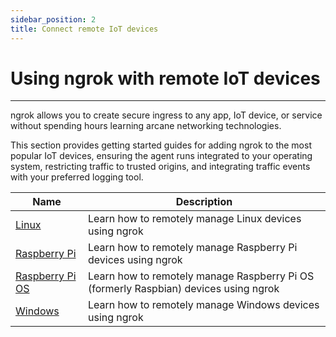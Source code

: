 ```yaml
---
sidebar_position: 2
title: Connect remote IoT devices
---
```


# Using ngrok with remote IoT devices

---

ngrok allows you to create secure ingress to any app, IoT device, or service without spending hours learning arcane networking technologies.

This section provides getting started guides for adding ngrok to the most popular IoT devices, ensuring the agent runs integrated to your operating system, restricting traffic to trusted origins, and integrating traffic events with your preferred logging tool.

| Name                                                | Description                                                                          |
| --------------------------------------------------- | ------------------------------------------------------------------------------------ |
| [Linux](/guides/device-gateway/linux)               | Learn how to remotely manage Linux devices using ngrok                               |
| [Raspberry Pi](/guides/device-gateway/raspberry-pi) | Learn how to remotely manage Raspberry Pi devices using ngrok                        |
| [Raspberry Pi OS](/guides/device-gateway/raspbian)  | Learn how to remotely manage Raspberry Pi OS (formerly Raspbian) devices using ngrok |
| [Windows](/guides/device-gateway/windows)           | Learn how to remotely manage Windows devices using ngrok                             |
